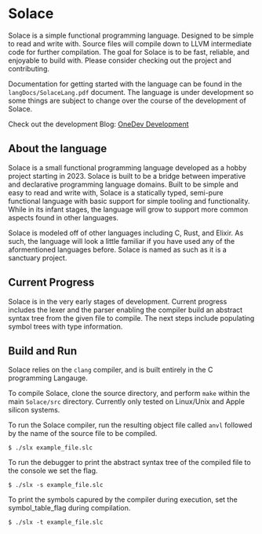 # Solace
Solace is a simple functional programming language. Designed to be simple to read and write with.
Source files will compile down to LLVM intermediate code for further compilation. The goal for Solace is
to be fast, reliable, and enjoyable to build with. Please consider checking out the project and contributing.

Documentation for getting started with the language can be found in the `langDocs/SolaceLang.pdf` document. The
language is under development so some things are subject to change over the course of the development of 
Solace.

Check out the development Blog: [OneDev Development](https://noegarciaonedev.blogspot.com/)

## About the language
Solace is a small functional programming language developed as a hobby project starting in 2023. Solace is
built to be a bridge between imperative and declarative programming language domains. Built
to be simple and easy to read and write with, Solace is a statically typed, semi-pure functional language
with basic support for simple tooling and functionality. While in its infant stages, the language will grow to
support more common aspects found in other languages.

Solace is modeled off of other languages including C, Rust, and Elixir. As such, the language will look a little
familiar if you have used any of the aformentioned languages before. Solace is named as such as it is a sanctuary
project.

## Current Progress
Solace is in the very early stages of development. Current progress includes the lexer and the parser enabling the
compiler build an abstract syntax tree from the given file to compile. The next steps include populating symbol trees
with type information.

## Build and Run
Solace relies on the `clang` compiler, and is built entirely in the C programming Langauge.

To compile Solace, clone the source directory, and perform `make` within the main `Solace/src` directory.
Currently only tested on Linux/Unix and Apple silicon systems.

To run the Solace compiler, run the resulting object file called `anvl` followed by the name of the source file to
be compiled.
~~~
$ ./slx example_file.slc
~~~

To run the debugger to print the abstract syntax tree of the compiled file to the console we set the flag.
~~~
$ ./slx -s example_file.slc
~~~

To print the symbols capured by the compiler during execution, set the symbol_table_flag during compilation.
~~~
$ ./slx -t example_file.slc
